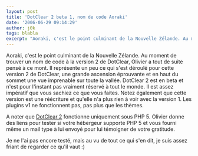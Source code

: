 ```yaml
---
layout: post
title: 'DotClear 2 beta 1, nom de code Aoraki'
date: '2006-06-29 09:14:29'
author: j0k
tags: blabla
excerpt: "Aoraki, c'est le point culminant de la Nouvelle Zélande. Au moment de trouver un nom de code à la version 2 de DotClear, Olivier a tout de suite pensé à ce mont. Il représente un peu ce qui s'est déroulé pour cette version 2 de DotClear, une grande ascension éprouvante et en haut du sommet une vue imprenable sur toute la vallée.     \nDotClear 2 est en beta et      …"
---
```


Aoraki, c'est le point culminant de la Nouvelle Zélande. Au moment de trouver un nom de code à la version 2 de DotClear, Olivier a tout de suite pensé à ce mont. Il représente un peu ce qui s'est déroulé pour cette version 2 de DotClear, une grande ascension éprouvante et en haut du sommet une vue imprenable sur toute la vallée.
DotClear 2 est en beta et n'est pour l'instant pas vraiment réservé à tout le monde. Il est assez impératif que vous sachiez ce que vous faites. Notez également que cette version est une réécriture et qu'elle n'a plus rien à voir avec la version 1. Les plugins v1 ne fonctionnent pas, pas plus que les thèmes.

A noter que [DotClear 2](http://www.neokraft.net/post/2006/06/27/Aoraki-beta-1) fonctionne uniquement sous PHP 5. Olivier donne des liens pour tester si votre hébergeur supporte PHP 5 et vous fourni même un mail type à lui envoyé pour lui témoigner de votre gratitude.

Je ne l'ai pas encore testé, mais au vu de tout ce qui s'en dit, je suis assez friant de regarder ce qu'il vaut :)
